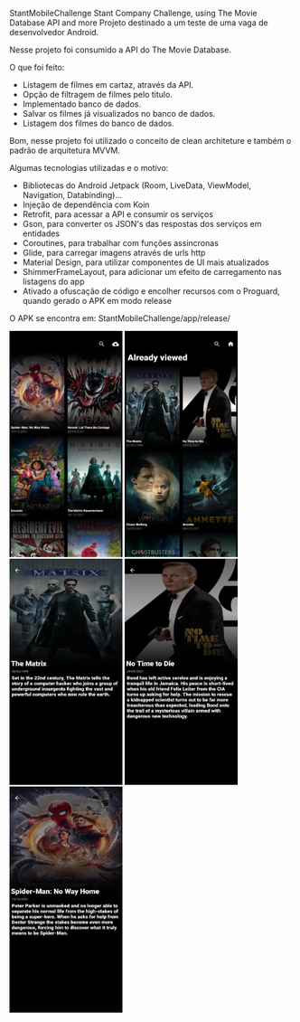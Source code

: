 StantMobileChallenge
Stant Company Challenge, using The Movie Database API and more Projeto destinado a um teste de uma vaga de desenvolvedor Android.

Nesse projeto foi consumido a API do The Movie Database.

O que foi feito:

- Listagem de filmes em cartaz, através da API.
- Opção de filtragem de filmes pelo titulo.
- Implementado banco de dados.
- Salvar os filmes já visualizados no banco de dados.
- Listagem dos filmes do banco de dados.

Bom, nesse projeto foi utilizado o conceito de clean architeture e também o padrão de arquitetura MVVM.

Algumas tecnologias utilizadas e o motivo:

- Bibliotecas do Android Jetpack (Room, LiveData, ViewModel, Navigation, Databinding)...
- Injeção de dependência com Koin
- Retrofit, para acessar a API e consumir os serviços
- Gson, para converter os JSON's das respostas dos serviços em entidades
- Coroutines, para trabalhar com funções assincronas
- Glide, para carregar imagens através de urls http
- Material Design, para utilizar componentes de UI mais atualizados
- ShimmerFrameLayout, para adicionar um efeito de carregamento nas listagens do app 
- Ativado a ofuscação de código e encolher recursos com o Proguard, quando gerado o APK em modo release

O APK se encontra em:
StantMobileChallenge/app/release/

<img src="/screenshots/Screenshot_1640621796.png" width="200" height="400"/>
<img src="/screenshots/Screenshot_1640623359.png" width="200" height="400"/>
<img src="/screenshots/Screenshot_1640623363.png" width="200" height="400" />
<img src="/screenshots/Screenshot_1640623367.png" width="200" height="400" />
<img src="/screenshots/Screenshot_1640623376.png" width="200" height="400"/>
